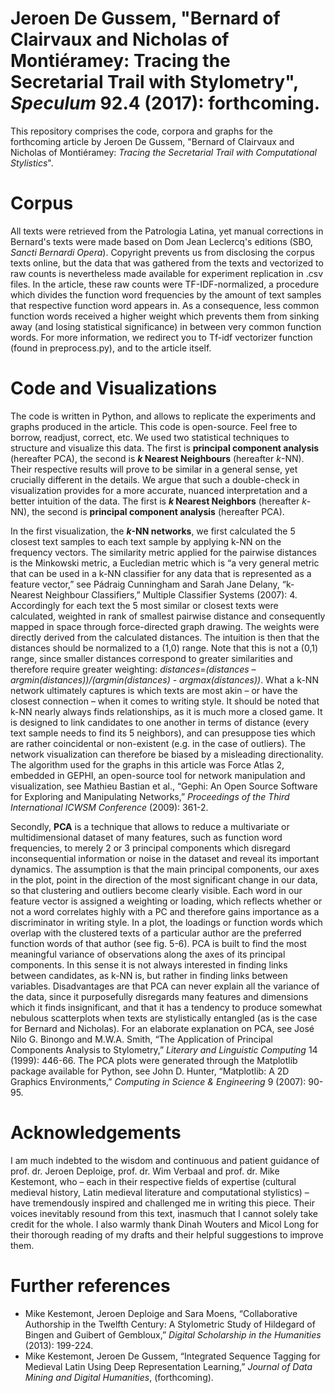 # Jeroen De Gussem, "Bernard of Clairvaux and Nicholas of Montiéramey: Tracing the Secretarial Trail with Stylometry", *Speculum* 92.4 (2017): forthcoming.

This repository comprises the code, corpora and graphs for the forthcoming article by Jeroen De Gussem, "Bernard of Clairvaux and Nicholas of Montiéramey: *Tracing the Secretarial Trail with Computational Stylistics*". 

# Corpus

All texts were retrieved from the Patrologia Latina, yet manual corrections in Bernard's texts were made based on Dom Jean Leclercq's editions (SBO, *Sancti Bernardi Opera*). Copyright prevents us from disclosing the corpus texts online, but the data that was gathered from the texts and vectorized to raw counts is nevertheless made available for experiment replication in .csv files. In the article, these raw counts were TF-IDF-normalized, a procedure which divides the function word frequencies by the amount of text samples that respective function word appears in. As a consequence, less common function words received a higher weight which prevents them from sinking away (and losing statistical significance) in between very common function words. For more information, we redirect you to Tf-idf vectorizer function (found in preprocess.py), and to the article itself.

# Code and Visualizations

The code is written in Python, and allows to replicate the experiments and graphs produced in the article. This code is open-source. Feel free to borrow, readjust, correct, etc. We used two statistical techniques to structure and visualize this data. The first is **principal component analysis** (hereafter PCA), the second is ***k* Nearest Neighbours** (hereafter *k*-NN). Their respective results will prove to be similar in a general sense, yet crucially different in the details. We argue that such a double-check in visualization provides for a more accurate, nuanced interpretation and a better intuition of the data. The first is ***k* Nearest Neighbors** (hereafter *k*-NN), the second is **principal component analysis** (hereafter PCA). 

In the first visualization, the ***k*-NN networks**, we first calculated the 5 closest text samples to each text sample by applying k-NN on the frequency vectors. The similarity metric applied for the pairwise distances is the Minkowski metric, a Eucledian metric which is “a very general metric that can be used in a k-NN classifier for any data that is represented as a feature vector,” see Pádraig Cunningham and Sarah Jane Delany, “k-Nearest Neighbour Classifiers,” Multiple Classifier Systems (2007): 4. Accordingly for each text the 5 most similar or closest texts were calculated, weighted in rank of smallest pairwise distance and consequently mapped in space through force-directed graph drawing. The weights were directly derived from the calculated distances. The intuition is then that the distances should be normalized to a (1,0) range. Note that this is not a (0,1) range, since smaller distances correspond to greater similarities and therefore require greater weighting: *distances=(distances – argmin(distances))/(argmin(distances)  - argmax(distances))*. What a k-NN network ultimately captures is which texts are most akin – or have the closest connection – when it comes to writing style. It should be noted that k-NN nearly always finds relationships, as it is much more a closed game. It is designed to link candidates to one another in terms of distance (every text sample needs to find its 5 neighbors), and can presuppose ties which are rather coincidental or non-existent (e.g. in the case of outliers). The network visualization can therefore be biased by a misleading directionality. The algorithm used for the graphs in this article was Force Atlas 2, embedded in GEPHI, an open-source tool for network manipulation and visualization, see Mathieu Bastian et al., “Gephi: An Open Source Software for Exploring and Manipulating Networks,” *Proceedings of the Third International ICWSM Conference* (2009): 361-2. 

Secondly, **PCA** is a technique that allows to reduce a multivariate or multidimensional dataset of many features, such as function word frequencies, to merely 2 or 3 principal components which disregard inconsequential information or noise in the dataset and reveal its important dynamics. The assumption is that the main principal components, our axes in the plot, point in the direction of the most significant change in our data, so that clustering and outliers become clearly visible. Each word in our feature vector is assigned a weighting or loading, which reflects whether or not a word correlates highly with a PC and therefore gains importance as a discriminator in writing style. In a plot, the loadings or function words which overlap with the clustered texts of a particular author are the preferred function words of that author (see fig. 5-6).  PCA is built to find the most meaningful variance of observations along the axes of its principal components. In this sense it is not always interested in finding links between candidates, as k-NN is, but rather in finding links between variables. Disadvantages are that PCA can never explain all the variance of  the data, since it purposefully disregards many features and dimensions which it finds insignificant, and that it has a tendency to produce somewhat nebulous scatterplots when texts are stylistically entangled (as is the case for Bernard and Nicholas). For an elaborate explanation on PCA, see José Nilo G. Binongo and M.W.A. Smith, “The Application of Principal Components Analysis to Stylometry,” *Literary and Linguistic Computing* 14 (1999): 446-66. The PCA plots were generated through the Matplotlib package available for Python, see John D. Hunter, “Matplotlib: A 2D Graphics Environments,” *Computing in Science & Engineering* 9 (2007): 90-95. 

# Acknowledgements

I am much indebted to the wisdom and continuous and patient guidance of prof. dr. Jeroen Deploige, prof. dr. Wim Verbaal and prof. dr. Mike Kestemont, who – each in their respective fields of expertise (cultural medieval history, Latin medieval literature and computational stylistics) – have tremendously inspired and challenged me in writing this piece. Their voices inevitably resound from this text, inasmuch that I cannot solely take credit for the whole. I also warmly thank Dinah Wouters and Micol Long for their thorough reading of my drafts and their helpful suggestions to improve them. 

# Further references

- Mike Kestemont, Jeroen Deploige and Sara Moens, “Collaborative Authorship in the Twelfth Century: A Stylometric Study of Hildegard of Bingen and Guibert of Gembloux,” *Digital Scholarship in the Humanities* (2013): 199-224.
- Mike Kestemont, Jeroen De Gussem, “Integrated Sequence Tagging for Medieval Latin Using Deep Representation Learning,” *Journal of Data Mining and Digital Humanities*, (forthcoming).
